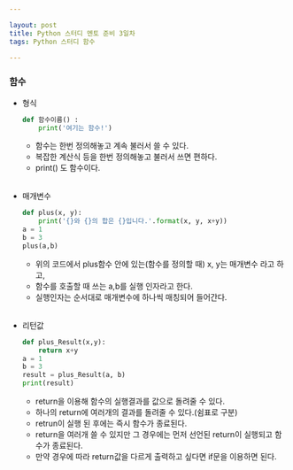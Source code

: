 ```yaml
---

layout: post
title: Python 스터디 멘토 준비 3일차
tags: Python 스터디 함수

---
```


### 함수
* 형식
	```python
	def 함수이름() :
		print('여기는 함수!')
	```
	* 함수는 한번 정의해놓고 계속 불러서 쓸 수 있다.<br/>
	* 복잡한 계산식 등을 한번 정의해놓고 불러서 쓰면 편하다.<br/>
	* print() 도 함수이다.<br/><br/>

* 매개변수
	```python
	def plus(x, y):
		print('{}와 {}의 합은 {}입니다.'.format(x, y, x+y))
	a = 1
	b = 3
	plus(a,b)
	```
	* 위의 코드에서 plus함수 안에 있는(함수를 정의할 때) x, y는 매개변수 라고 하고,<br/>
	* 함수를 호출할 때 쓰는 a,b를 실행 인자라고 한다.<br/>
	* 실행인자는 순서대로 매개변수에 하나씩 매칭되어 들어간다.<br/><br/>

* 리턴값
	```python
	def plus_Result(x,y):
		return x+y
	a = 1
	b = 3
	result = plus_Result(a, b)
	print(result)
	```
	* return을 이용해 함수의 실행결과를 값으로 돌려줄 수 있다.<br/>
	* 하나의 return에 여러개의 결과를 돌려줄 수 있다.(쉼표로 구분)<br/>
	* retrun이 실행 된 후에는 즉시 함수가 종료된다.<br/>
	* return을 여러개 쓸 수 있지만 그 경우에는 먼저 선언된 return이 실행되고 함수가 종료된다.<br/>
	* 만약 경우에 따라 return값을 다르게 출력하고 싶다면 if문을 이용하면 된다.
